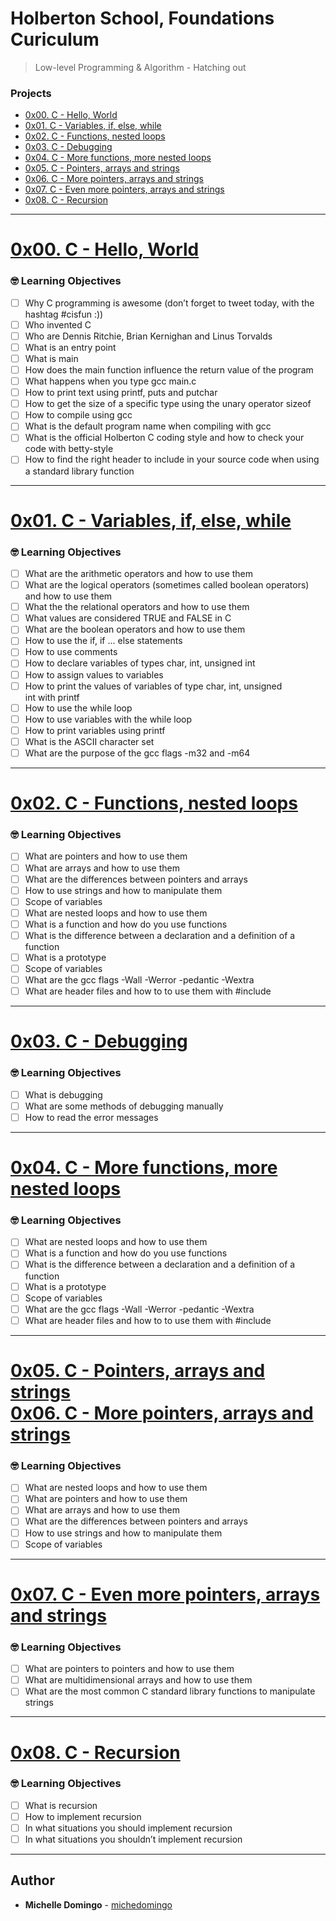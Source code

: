 # Holberton School, Foundations Curiculum
> Low-level Programming & Algorithm - Hatching out

### Projects
- [0x00. C - Hello, World](https://github.com/michedomingo/holbertonschool-low_level_programming/#hello)
- [0x01. C - Variables, if, else, while](https://github.com/michedomingo/holbertonschool-low_level_programming/#variables)
- [0x02. C - Functions, nested loops](https://github.com/michedomingo/holbertonschool-low_level_programming/#functions1)
- [0x03. C - Debugging](https://github.com/michedomingo/holbertonschool-low_level_programming/#debug)
- [0x04. C - More functions, more nested loops](https://github.com/michedomingo/holbertonschool-low_level_programming/#functions2)
- [0x05. C - Pointers, arrays and strings](https://github.com/michedomingo/holbertonschool-low_level_programming/#pointers1)
- [0x06. C - More pointers, arrays and strings](https://github.com/michedomingo/holbertonschool-low_level_programming/#pointers1)
- [0x07. C - Even more pointers, arrays and strings](https://github.com/michedomingo/holbertonschool-low_level_programming/#pointers2)
- [0x08. C - Recursion](https://github.com/michedomingo/holbertonschool-low_level_programming/#recursion)

___
<a name="hello"></a>
# [0x00. C - Hello, World](https://github.com/michedomingo/holbertonschool-low_level_programming/tree/master/0x00-hello_world)

### 🤓 Learning Objectives
- [ ] Why C programming is awesome (don’t forget to tweet today, with the hashtag #cisfun :))
- [ ] Who invented C
- [ ] Who are Dennis Ritchie, Brian Kernighan and Linus Torvalds
- [ ] What is an entry point
- [ ] What is main
- [ ] How does the main function influence the return value of the program
- [ ] What happens when you type gcc main.c
- [ ] How to print text using printf, puts and putchar
- [ ] How to get the size of a specific type using the unary operator sizeof
- [ ] How to compile using gcc
- [ ] What is the default program name when compiling with gcc
- [ ] What is the official Holberton C coding style and how to check your code with betty-style
- [ ] How to find the right header to include in your source code when using a standard library function
___
<a name="variables"></a>
# [0x01. C - Variables, if, else, while](https://github.com/michedomingo/holbertonschool-low_level_programming/tree/master/0x01-variables_if_else_while)

### 🤓 Learning Objectives
- [ ] What are the arithmetic operators and how to use them
- [ ] What are the logical operators (sometimes called boolean operators) and how to use them
- [ ] What the the relational operators and how to use them
- [ ] What values are considered TRUE and FALSE in C
- [ ] What are the boolean operators and how to use them
- [ ] How to use the if, if ... else statements
- [ ] How to use comments
- [ ] How to declare variables of types char, int, unsigned int
- [ ] How to assign values to variables
- [ ] How to print the values of variables of type char, int, unsigned int with printf
- [ ] How to use the while loop
- [ ] How to use variables with the while loop
- [ ] How to print variables using printf
- [ ] What is the ASCII character set
- [ ] What are the purpose of the gcc flags -m32 and -m64
___
<a name="functions1"></a>
# [0x02. C - Functions, nested loops](https://github.com/michedomingo/holbertonschool-low_level_programming/tree/master/0x02-functions_nested_loops)

### 🤓 Learning Objectives
- [ ] What are pointers and how to use them
- [ ] What are arrays and how to use them
- [ ] What are the differences between pointers and arrays
- [ ] How to use strings and how to manipulate them
- [ ] Scope of variables
- [ ] What are nested loops and how to use them
- [ ] What is a function and how do you use functions
- [ ] What is the difference between a declaration and a definition of a function
- [ ] What is a prototype
- [ ] Scope of variables
- [ ] What are the gcc flags -Wall -Werror -pedantic -Wextra
- [ ] What are header files and how to to use them with #include
___
<a name="debug"></a>
# [0x03. C - Debugging](https://github.com/michedomingo/holbertonschool-low_level_programming/tree/master/0x03-debugging)

### 🤓 Learning Objectives
- [ ] What is debugging
- [ ] What are some methods of debugging manually
- [ ] How to read the error messages
___
<a name="functions2"></a>
# [0x04. C - More functions, more nested loops](https://github.com/michedomingo/holbertonschool-low_level_programming/tree/master/0x04-more_functions_nested_loops)

### 🤓 Learning Objectives
- [ ] What are nested loops and how to use them
- [ ] What is a function and how do you use functions
- [ ] What is the difference between a declaration and a definition of a function
- [ ] What is a prototype
- [ ] Scope of variables
- [ ] What are the gcc flags -Wall -Werror -pedantic -Wextra
- [ ] What are header files and how to to use them with #include
___
<a name="pointers1"></a>
# [0x05. C - Pointers, arrays and strings](https://github.com/michedomingo/holbertonschool-low_level_programming/tree/master/0x05-pointers_arrays_strings)<br>[0x06. C - More pointers, arrays and strings](https://github.com/michedomingo/holbertonschool-low_level_programming/tree/master/0x06-pointers_arrays_strings)

### 🤓 Learning Objectives
- [ ] What are nested loops and how to use them
- [ ] What are pointers and how to use them
- [ ] What are arrays and how to use them
- [ ] What are the differences between pointers and arrays
- [ ] How to use strings and how to manipulate them
- [ ] Scope of variables
___
<a name="pointers2"></a>
# [0x07. C - Even more pointers, arrays and strings](https://github.com/michedomingo/holbertonschool-low_level_programming/tree/master/0x07-pointers_arrays_strings)

### 🤓 Learning Objectives
- [ ] What are pointers to pointers and how to use them
- [ ] What are multidimensional arrays and how to use them
- [ ] What are the most common C standard library functions to manipulate strings
___
<a name="recursion"></a>
# [0x08. C - Recursion](https://github.com/michedomingo/holbertonschool-low_level_programming/tree/master/0x08-recursion)

### 🤓 Learning Objectives
- [ ] What is recursion
- [ ] How to implement recursion
- [ ] In what situations you should implement recursion
- [ ] In what situations you shouldn’t implement recursion
___
## Author
* **Michelle Domingo** - [michedomingo](https://github.com/michedomingo)
